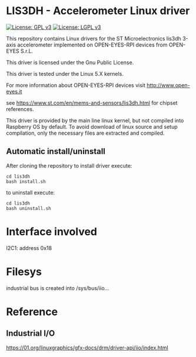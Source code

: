 # LIS3DH - Accelerometer Linux driver


[![License: GPL v3](https://img.shields.io/badge/License-GPL%20v3-blue.svg)](http://www.gnu.org/licenses/gpl-3.0)
[![License: LGPL v3](https://img.shields.io/badge/License-LGPL%20v3-blue.svg)](http://www.gnu.org/licenses/lgpl-3.0)

This repository contains Linux drivers for the ST Microelectronics lis3dh 3-axis accelerometer implemented on OPEN-EYES-RPI devices from OPEN-EYES S.r.L.

This driver is licensed under the Gnu Public License.

This driver is tested under the Linux 5.X kernels.

For more information about OPEN-EYES-RPI devices visit http://www.open-eyes.it

see https://www.st.com/en/mems-and-sensors/lis3dh.html for chipset references.

This driver is provided by the main line linux kernel, but not compiled into Raspberry OS by default. To avoid download of linux source and setup compilation, only the necessary files are extracted and compiled.

## Automatic install/uninstall

After cloning the repository to install driver execute:
```
cd lis3dh
bash install.sh
```
to uninstall execute:
```
cd lis3dh
bash uninstall.sh
```

# Interface involved

I2C1: address 0x18

# Filesys

industrial bus is created into /sys/bus/iio...

# Reference

## Industrial I/O

https://01.org/linuxgraphics/gfx-docs/drm/driver-api/iio/index.html
